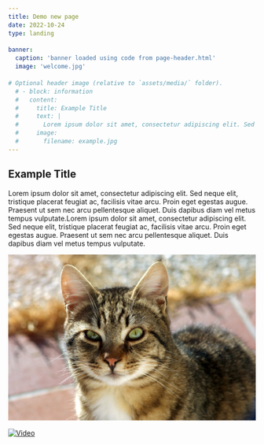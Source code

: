 ```yaml
---
title: Demo new page
date: 2022-10-24
type: landing

banner:
  caption: 'banner loaded using code from page-header.html'
  image: 'welcome.jpg'

# Optional header image (relative to `assets/media/` folder).
  # - block: information
  #   content:
  #     title: Example Title
  #     text: | 
  #       Lorem ipsum dolor sit amet, consectetur adipiscing elit. Sed neque elit, tristique placerat feugiat ac, facilisis vitae arcu. Proin eget egestas augue. Praesent ut sem nec arcu pellentesque aliquet. Duis dapibus diam vel metus tempus vulputate.Lorem ipsum dolor sit amet, consectetur adipiscing elit. Sed neque elit, tristique placerat feugiat ac, facilisis vitae arcu. Proin eget egestas augue. Praesent ut sem nec arcu pellentesque aliquet. Duis dapibus diam vel metus tempus vulputate.
  #     image:
  #       filename: example.jpg
---
```

<h2 class="px-5 text-dark text-start">Example Title</h1>
<div class="fs-5 text-break">Lorem ipsum dolor sit amet, consectetur adipiscing elit. Sed neque elit, tristique placerat feugiat ac, facilisis vitae arcu. Proin eget egestas augue. Praesent ut sem nec arcu pellentesque aliquet. Duis dapibus diam vel metus tempus vulputate.Lorem ipsum dolor sit amet, consectetur adipiscing elit. Sed neque elit, tristique placerat feugiat ac, facilisis vitae arcu. Proin eget egestas augue. Praesent ut sem nec arcu pellentesque aliquet. Duis dapibus diam vel metus tempus vulputate.</div>

![cat](example.jpg)

[![Video](https://www.youtube.com/watch?v=Euy7bcpphVI)](https://www.google.com/url?sa=i&url=https%3A%2F%2Fwww.tiktok.com%2F%40a_zzam_x%2Fvideo%2F7287287172623912194&psig=AOvVaw32gulSvxmarEPtPFYpOvQi&ust=1705522180086000&source=images&cd=vfe&opi=89978449&ved=0CBMQjRxqFwoTCMic7rDb4oMDFQAAAAAdAAAAABAD)
